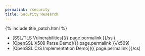 ```yaml
---
permalink: /security
title: Security Research
---
```

{% include title_patch.html %}

- [SSL/TLS Vulnerabilities]({{ page.permalink }}/ssl)
- [OpenSSL X509 Parse Demo]({{ page.permalink }}/x509)
- [OpenSSL C/S Implementation Demo]({{ page.permalink }}/cs)